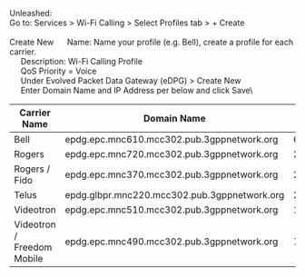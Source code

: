 Unleashed:\
Go to: Services > Wi-Fi Calling > Select Profiles tab > + Create\
\
Create New
 &nbsp;&nbsp;&nbsp;&nbsp; Name: Name your profile (e.g. Bell), create a profile for each carrier.\
 &nbsp;&nbsp;&nbsp;&nbsp; Description: Wi-Fi Calling Profile\
 &nbsp;&nbsp;&nbsp;&nbsp; QoS Priority = Voice\
 &nbsp;&nbsp;&nbsp;&nbsp; Under Evolved Packet Data Gateway (eDPG) > Create New\
 &nbsp;&nbsp;&nbsp;&nbsp; Enter Domain Name and IP Address per below and click Save\

| Carrier Name               | Domain Name                                  | IP Address     |
| ---------------------------| -------------------------------------------  |----------------|
| Bell                       | epdg.epc.mnc610.mcc302.pub.3gppnetwork.org   | 69.158.242.2   |
| Rogers                     | epdg.epc.mnc720.mcc302.pub.3gppnetwork.org   | 209.148.157.48 |
| Rogers / Fido              | epdg.epc.mnc370.mcc302.pub.3gppnetwork.org   | 209.148.157.48 |
| Telus                      | epdg.glbpr.mnc220.mcc302.pub.3gppnetwork.org | 207.219.233.33 |
| Videotron                  | epdg.epc.mnc510.mcc302.pub.3gppnetwork.org   | 184.163.5.80   |
| Videotron / Freedom Mobile | epdg.epc.mnc490.mcc302.pub.3gppnetwork.org   | 74.115.197.33  |
